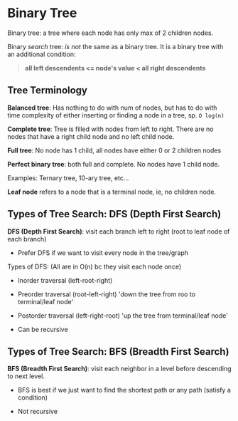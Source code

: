 # Binary Tree

Binary tree: a tree where each node has only max of 2 children nodes.

Binary _search_ tree: _is not_ the same as a binary tree. It is a binary tree with an additional condition:

> **all left descendents <= node's value < all right descendents**

## Tree Terminology

**Balanced tree**: Has nothing to do with num of nodes, but has to do with time complexity of either inserting or finding a node in a tree, sp. `O log(n)`

**Complete tree**: Tree is filled with nodes from left to right. There are no nodes that have a right child node and no left child node.

**Full tree**: No node has 1 child, all nodes have either 0 or 2 children nodes

**Perfect binary tree**: both full and complete. No nodes have 1 child node.

Examples: Ternary tree, 10-ary tree, etc...

**Leaf node** refers to a node that is a terminal node, ie, no children node.

## Types of Tree Search: DFS (Depth First Search)

**DFS (Depth First Search)**: visit each branch left to right (root to leaf node of each branch)

- Prefer DFS if we want to visit every node in the tree/graph

Types of DFS: (All are in O(n) bc they visit each node once)
- Inorder traversal (left-root-right)
- Preorder traversal (root-left-right) 'down the tree from roo to terminal/leaf node'
- Postorder traversal (left-right-root) 'up the tree from terminal/leaf node'

- Can be recursive

## Types of Tree Search: BFS (Breadth First Search)

**BFS (Breadth First Search)**: visit each neighbor in a level before descending to next level.

- BFS is best if we just want to find the shortest path or any path (satisfy a condition)

- Not recursive

